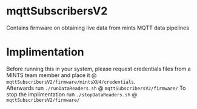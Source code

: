 # mqttSubscribersV2
Contains firmware on obtaining live data from mints MQTT data pipelines

# Implimentation
Before running this in your system, please request credentials files from a MINTS team member and place it @
`mqttSubscribersV2/firmware/mintsXU4/credentials`.  
Afterwards run `./runDataReaders.sh` @ `mqttSubscribersV2/firmware/`
To stop the implimentation run  `./stopDataReaders.sh` @ `mqttSubscribersV2/firmware/`


